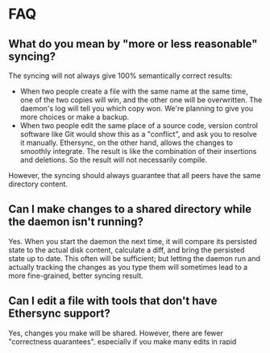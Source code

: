 # FAQ

## What do you mean by "more or less reasonable" syncing?

The syncing will not always give 100% semantically correct results:

- When two people create a file with the same name at the same time, one of the two copies will win, and the other one will be overwritten. The daemon's log will tell you which copy won. We're planning to give you more choices or make a backup.
- When two people edit the same place of a source code, version control software like Git would show this as a "conflict", and ask you to resolve it manually.
Ethersync, on the other hand, allows the changes to smoothly integrate. The result is like the combination of their insertions and deletions. So the result will not necessarily compile.

However, the syncing should always guarantee that all peers have the same directory content.

## Can I make changes to a shared directory while the daemon isn't running?

Yes. When you start the daemon the next time, it will compare its persisted state to the actual disk content, calculate a diff, and bring the persisted state up to date. This often will be sufficient; but letting the daemon run and actually tracking the changes as you type them will sometimes lead to a more fine-grained, better syncing result.

## Can I edit a file with tools that don't have Ethersync support?

Yes, changes you make will be shared. However, there are fewer "correctness guarantees", especially if you make many edits in rapid progression.

You can also open a file in an editor without Ethersync plugin – if you change a file, and then save it, the edits will be shared. But if someone else has made an edit in the meantime, that edit will currently get lost.

## Can I open the same file in multiple editors at once?

[Not yet.](https://github.com/ethersync/ethersync/issues/63)

## Can one daemon share multiple directories at the same time?

[Not yet.](https://github.com/ethersync/ethersync/issues/134)
